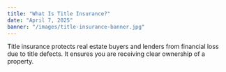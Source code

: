```yaml
---
title: "What Is Title Insurance?"
date: "April 7, 2025"
banner: "/images/title-insurance-banner.jpg"
---
```


Title insurance protects real estate buyers and lenders from financial loss due to title defects. It ensures you are receiving clear ownership of a property.